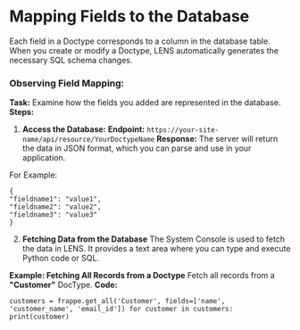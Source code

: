 #  Mapping Fields to the Database 
  
Each field in a Doctype corresponds to a column in the database table. When you create or modify a Doctype, LENS automatically generates the necessary SQL schema changes.  

### Observing Field Mapping:  

**Task:** Examine how the fields you added are represented in the database.
**Steps:**
1.  **Access the Database:**
**Endpoint:** `https://your-site-name/api/resource/YourDoctypeName`
**Response:** The server will return the data in JSON format, which you can parse and use in your application.

For Example:
``` 
{ 
"fieldname1": "value1", 
"fieldname2": "value2", 
"fieldname3": "value3" 
}
```

2. **Fetching Data from the Database**
The System Console is used to fetch the data in LENS. It provides a text area where you can type and execute Python code or SQL.

**Example: Fetching All Records from a Doctype**
Fetch all records from a **"Customer"** DocType.
**Code:**
```
customers = frappe.get_all('Customer', fields=['name', 'customer_name', 'email_id']) for customer in customers: print(customer)
```
<!--stackedit_data:
eyJoaXN0b3J5IjpbMTgyMTU3MDE4MSwtMTg2NDQxNTg2NSwtMT
g5NDY0NDg0MiwtMTgxODY5NTQ0LC01MTI5MzM0NjJdfQ==
-->